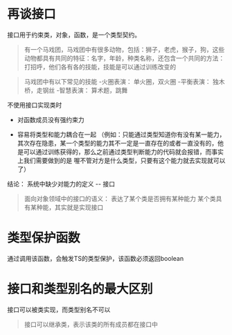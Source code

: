 # 再谈接口

接口用于约束类，对象，函数，是一个类型契约。

> 有一个马戏团，马戏团中有很多动物，包括：狮子，老虎，猴子，狗，这些动物都具有共同的特征：名字，年龄，种类名称，还包含一个共同的方法：打招呼，他们各有各的技能，技能是可以通过训练改变的

> 马戏团中有以下常见的技能
> -火圈表演： 单火圈，双火圈
> -平衡表演： 独木桥，走钢丝
> -智慧表演： 算术题，跳舞

不使用接口实现类时

- 对函数成员没有强约束力

- 容易将类型和能力耦合在一起
（例如：只能通过类型知道你有没有某一能力，其次存在隐患，某一个类型的能力其不一定是一直存在的或者一直没有的，他是可以通过训练获得的，那么之前通过类型判断能力的代码就会报错，而事实上我们需要做到的是 喔不管对方是什么类型，只要有这个能力就去实现就可以了）

结论： 系统中缺少对能力的定义 -- 接口

> 面向对象领域中的接口的语义： 表达了某个类是否拥有某种能力
> 某个类具有某种能，其实就是实现接口

# 类型保护函数
通过调用该函数，会触发TS的类型保护，该函数必须返回boolean

# 接口和类型别名的最大区别
接口可以被类实现，而类型别名不可以


> 接口可以继承类，表示该类的所有成员都在接口中

